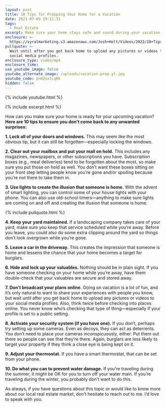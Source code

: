 ```yaml
---
layout: post
title: 10 Tips for Prepping Your Home for a Vacation
date: 2021-07-09 19:11:31
tags:
  - Real Estate
excerpt: Make sure your home stays safe and sound during your vacation.
enclosure: >-
  https://vyralmarketing.s3.amazonaws.com/Josh+Holt/Videos/2022/10+Tips+for+Prepping+Your+Home+for+a+Vacation.mp4
pullquote: >-
  Wait until after you get back home to upload any pictures or videos to your
  social media profiles.
enclosure_type: video/mp4
enclosure_time:
use_youtube_image: false
youtube_alternate_image: /uploads/vacation-prep-yt.jpg
youtube_code: pnH2nxlLqRk
hidden: false
---
```

{% include youtube.html %}

{% include excerpt.html %}

How can you make sure your home is ready for your upcoming vacation? **Here are 10 tips to ensure you don’t come back to any unwanted surprises:**

**1\. Lock all of your doors and windows.** This may seem like the most obvious tip, but it can still be forgotten—especially locking the windows.

**2\. Clear out your mailbox and put your mail on hold.** This includes any magazines, newspapers, or other subscriptions you have. Subscription boxes (e.g., meal deliveries) tend to be forgotten about the most, so make sure you put those on hold as well. You don’t want these boxes sitting on your front step letting people know you’re gone and/or spoiling because you’re not there to take them in.

**3\. Use lights to create the illusion that someone is home.** With the advent of smart lighting, you can control some of your house lights with your phone. You can also use old-school timers—anything to make sure lights are coming on and off and creating the illusion that someone is home.

{% include pullquote.html %}

**4\. Keep your yard maintained.** If a landscaping company takes care of your yard, make sure you keep that service scheduled while you’re away. Before you leave, you could also do some extra clipping around the yard so things don’t look overgrown while you’re gone.

**5\. Leave a car in the driveway.** This creates the impression that someone is home and lessens the chance that your home becomes a target for burglars.

**6\. Hide and lock up your valuables.** Nothing should be in plain sight. If you have someone checking on your home while you’re away, have them double-check that your valuables are secure and stored away.

**7\. Don’t broadcast your plans online**. Going on vacation is a lot of fun, and it’s only natural to want to share your experiences with people you know, but wait until after you get back home to upload any pictures or videos to your social media profiles. Also, think twice before checking into places online. You never know who’s checking that type of thing—especially if your profile is set to a public setting.

**8\. Activate your security system (if you have one).** If you don’t, perhaps try setting up some cameras. Even as decoys, they can act as deterrents. You don’t need to place your cameras inconspicuously, either. Put them out there so people can see that they’re there. Again, burglars are less likely to target your property if they think a close eye is being kept on it.

**9\. Adjust your thermostat.** If you have a smart thermostat, that can be set from your phone.

**10\. Do what you can to prevent water damage.** If you’re traveling during the summer, it might be OK for you to turn off your water main. If you’re traveling during the winter, you probably don’t want to do this.

As always, if you have questions about this topic or would like to know more about our local real estate market, don’t hesitate to reach out to me. I’d love to speak with you.
